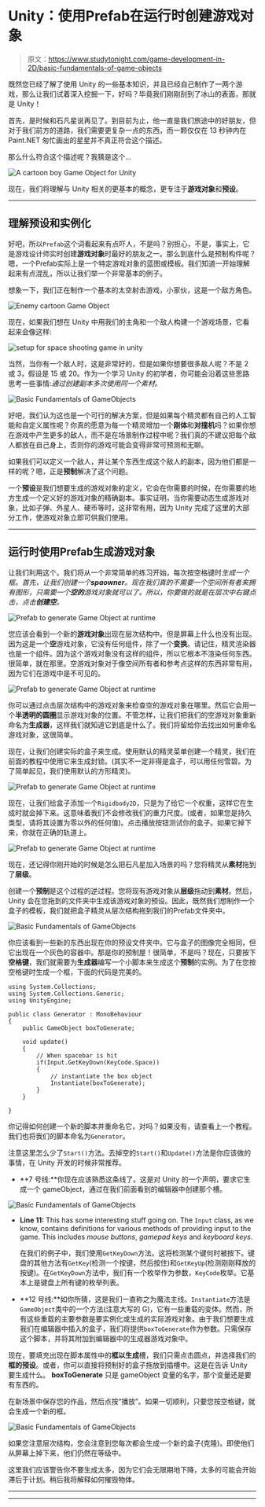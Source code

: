 # Unity：使用Prefab在运行时创建游戏对象

> 原文：<https://www.studytonight.com/game-development-in-2D/basic-fundamentals-of-game-objects>

既然您已经了解了使用 Unity 的一些基本知识，并且已经自己制作了一两个游戏，那么让我们试着深入挖掘一下，好吗？毕竟我们刚刚刮到了冰山的表面，那就是 Unity！

首先，是时候和石凡星说再见了。到目前为止，他一直是我们旅途中的好朋友，但对于我们前方的道路，我们需要更复杂一点的东西，而一颗仅仅在 13 秒钟内在 Paint.NET 匆忙画出的星星并不真正符合这个描述。

那么什么符合这个描述呢？我猜是这个...

![A cartoon boy Game Object for Unity](img/33f0fef268b34beef0f3de8ee98c4ba9.png)

现在，我们将理解与 Unity 相关的更基本的概念，更专注于**游戏对象**和**预设**。

* * *

## 理解预设和实例化

好吧，所以`Prefab`这个词看起来有点吓人，不是吗？别担心，不是，事实上，它是游戏设计师实时创建**游戏对象**时最好的朋友之一。那么到底什么是预制构件呢？嗯，一个Prefab实际上是一个特定游戏对象的蓝图或模板。我们知道一开始理解起来有点混乱，所以让我们举一个非常基本的例子。

想象一下，我们正在制作一个基本的太空射击游戏，小家伙，这是一个敌方角色。

![Enemy cartoon Game Object](img/7bc9b031e2bbcbd6428262cfe65aacb4.png)

现在，如果我们想在 Unity 中用我们的主角和一个敌人构建一个游戏场景，它看起来会像这样:

![setup for space shooting game in unity](img/3d954f9ff63f92f654ffec3f9c153b75.png)

当然，当你有一个敌人时，这是非常好的，但是如果你想要很多敌人呢？不是 2 或 3，假设是 15 或 20。作为一个学习 Unity 的初学者，你可能会沿着这些思路思考一些事情:*通过创建副本多次使用同一个素材。*

![Basic Fundamentals of GameObjects](img/cee505ea4753272be6b048edddb11a5a.png)

好吧，我们认为这也是一个可行的解决方案，但是如果每个精灵都有自己的人工智能和自定义属性呢？你真的愿意为每一个精灵增加一个**刚体**和**对撞机**吗？如果你想在游戏中产生更多的敌人，而不是在场景制作过程中呢？我们真的不建议把每个敌人都放在自己身上，否则你的游戏可能会变得非常可预测和无聊。

如果我们可以定义一个敌人，并让某个东西生成这个敌人的副本，因为他们都是一样的呢？嗯，正是**预制**解决了这个问题。

一个**预设**是我们想要生成的游戏对象的定义，它会在你需要的时候，在你需要的地方生成一个定义好的游戏对象的精确副本。事实证明，当你需要动态生成游戏对象，比如子弹、外星人、硬币等时，这非常有用，因为 Unity 完成了这里的大部分工作，使游戏对象立即可供我们使用。

* * *

## 运行时使用Prefab生成游戏对象

让我们利用这个。我们将从一个非常简单的练习开始，每次按空格键时*生成一个框。首先，让我们创建一个**spaowner**。现在我们真的不需要一个空间所有者来拥有图形，只需要一个**空的**游戏对象就可以了。所以，你要做的就是在层次中右键点击，点击**创建空**。*

![Prefab to generate Game Object at runtime](img/7a4a4fd24e57d64926be3fc145927540.png)

您应该会看到一个新的**游戏对象**出现在层次结构中。但是屏幕上什么也没有出现。因为这是一个**空**游戏对象，它没有任何组件，除了一个**变换**。请记住，精灵渲染器也是一个组件。因为这个游戏对象没有这样的组件，所以它根本不渲染任何东西。很简单，就在那里。空游戏对象对于像空间所有者和参考点这样的东西非常有用，因为它们在游戏中是不可见的。

![Prefab to generate Game Object at runtime](img/1f828622377d3c2d603516e2aca3a28b.png)

你可以通过点击层次结构中的游戏对象来检查空的游戏对象在哪里。然后它会用一个**半透明的圆圈**显示游戏对象的位置。不管怎样，让我们把我们的空游戏对象重新命名为**生成器**，这样我们就知道它到底是什么了。我们将留给你去找出如何重命名游戏对象，这很简单。

现在，让我们创建实际的盒子来生成。使用默认的精灵菜单创建一个精灵，我们在前面的教程中使用它来生成封锁。(其实不一定非得是盒子，可以用任何雪碧。为了简单起见，我们使用默认的方形精灵)。

![Prefab to generate Game Object at runtime](img/2bc80fe86752c0e7c8b7c0998d203347.png)

现在，让我们给盒子添加一个`Rigidbody2D`，只是为了给它一个权重，这样它在生成时就会掉下来。这意味着我们不会修改我们的重力尺度。(或者，如果您是持久类型，请将其设置为零以外的任何值)。点击播放按钮测试你的盒子。如果它掉下来，你就在正确的轨道上。

![Prefab to generate Game Object at runtime](img/765020a0b284ac0d4932ef898083480d.png)

现在，还记得你刚开始的时候是怎么把石凡星加入场景的吗？您将精灵从**素材**拖到了**层级**。

创建一个**预制**是这个过程的逆过程。您将现有游戏对象从**层级**拖动到**素材**。然后，Unity 会在您拖到的文件夹中生成该游戏对象的预设。因此，既然我们想制作一个盒子的模板，我们就把盒子精灵从层次结构拖到我们的Prefab文件夹中。

![Basic Fundamentals of GameObjects](img/7d8e1cac9a57e099961afc45fee97673.png)

你应该看到一些新的东西出现在你的预设文件夹中。它与盒子的图像完全相同，但它出现在一个灰色的容器中。那是你的预制屋！很简单，不是吗？现在，只要按下**空格键**，我们就需要为**生成器**编写一个小脚本来生成这个**预制**的实例。为了在您按空格键时生成一个框，下面的代码是完美的。

```
using System.Collections;
using System.Collections.Generic;
using UnityEngine;

public class Generator : MonoBehaviour
{
    public GameObject boxToGenerate;

    void update() 
    {
        // When spacebar is hit
        if(Input.GetKeyDown(KeyCode.Space))
        {
            // instantiate the box object
            Instantiate(boxToGenerate);
        }
    }

}
```

你记得如何创建一个新的脚本并重命名它，对吗？如果没有，请查看上一个教程。我们也将我们的脚本命名为`Generator`。

注意这里怎么少了`Start()`方法。去掉空的`Start()`和`Update()`方法是你应该做的事情，在 Unity 开发的时候非常推荐。

*   **7 号线:**你现在应该熟悉这条线了。这是对 Unity 的一个声明，要求它生成一个 gameObject，通过在我们前面看到的编辑器中创建那个槽。

![Basic Fundamentals of GameObjects](img/7ef5dc917de8343cdde8ce251d5e0683.png)

*   **Line 11:** This has some interesting stuff going on. The `Input` class, as we know, contains definitions for various methods of providing input to the game. This includes *mouse buttons*, *gamepad keys* and *keyboard keys*.

    在我们的例子中，我们使用`GetKeyDown`方法。这将检测某个键何时被按下。键盘的其他方法有`GetKey`(检测一个按键，然后按住)和`GetKeyUp`(检测刚刚释放的按键)。在`GetKeyDown`方法中，我们有一个枚举作为参数，`KeyCode`枚举。它基本上是键盘上所有键的枚举列表。

*   **12 号线:**如你所猜，这是我们一直称之为魔法主线。`Instantiate`方法是`GameObject`类中的一个方法(注意大写的 G)，它有一些重载的变体。然而，所有这些重载的主要参数是要实例化或生成的实际游戏对象。由于我们想要生成我们在编辑器中插入的盒子，我们将提供`boxToGenerate`作为参数。只需保存这个脚本，并将其附加到编辑器中的生成器游戏对象中。

现在，要填充出现在脚本属性中的**框以生成**槽，我们只需点击圆点，并选择我们的**框的预设**。或者，你可以直接将预制好的盒子拖放到插槽中。这是在告诉 Unity 要生成什么。 **boxToGenerate** 只是 gameObject 变量的名字，那个变量还是要有东西的。

在新场景中保存您的作品，然后点按“播放”。如果一切顺利，只要您按空格键，就会生成一个新的框。

![Basic Fundamentals of GameObjects](img/94a9ce568c422cc6e44bbc6d156c7beb.png)

如果您注意层次结构，您会注意到您每次都会生成一个新的盒子(克隆)。即使他们从屏幕上掉下来，他们仍然在等级中。

这里我们应该警告你不要生成太多，因为它们会无限期地下降，太多的可能会开始滞后于计划。稍后我将解释如何摧毁物体。

* * *

* * *